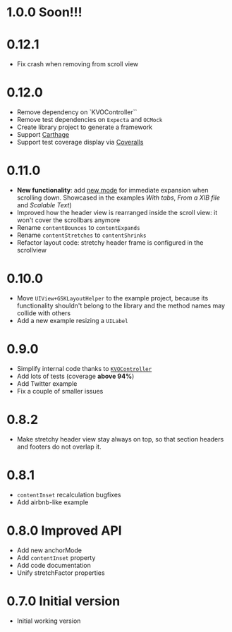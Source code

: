 # 1.0.0 Soon!!!

# 0.12.1

- Fix crash when removing from scroll view

# 0.12.0

- Remove dependency on `KVOController``
- Remove test dependencies on `Expecta` and `OCMock`
- Create library project to generate a framework
- Support [Carthage](https://github.com/Carthage/Carthage)
- Support test coverage display via [Coveralls](https://coveralls.io)

# 0.11.0

- **New functionality**: add [new mode](https://github.com/gskbyte/GSKStretchyHeaderView/blob/master/Pod/Classes/GSKStretchyHeaderView.h#L64) for immediate expansion when scrolling down. Showcased in the examples *With tabs*, *From a XIB file* and *Scalable Text*)
- Improved how the header view is rearranged inside the scroll view: it won't cover the scrollbars anymore
- Rename `contentBounces` to `contentExpands`
- Rename `contentStretches` to `contentShrinks`
- Refactor layout code: stretchy header frame is configured in the scrollview

# 0.10.0

- Move `UIView+GSKLayoutHelper` to the example project, because its functionality shouldn't belong to the library and the method names may collide with others
- Add a new example resizing a `UILabel`

# 0.9.0

- Simplify internal code thanks to [`KVOController`](https://github.com/facebook/KVOController)
- Add lots of tests (coverage **above 94%**)
- Add Twitter example
- Fix a couple of smaller issues

# 0.8.2

- Make stretchy header view stay always on top, so that section headers and footers do not overlap it.

# 0.8.1

- `contentInset` recalculation bugfixes
- Add airbnb-like example

# 0.8.0 Improved API

- Add new anchorMode
- Add `contentInset` property
- Add code documentation
- Unify stretchFactor properties

# 0.7.0 Initial version

- Initial working version
